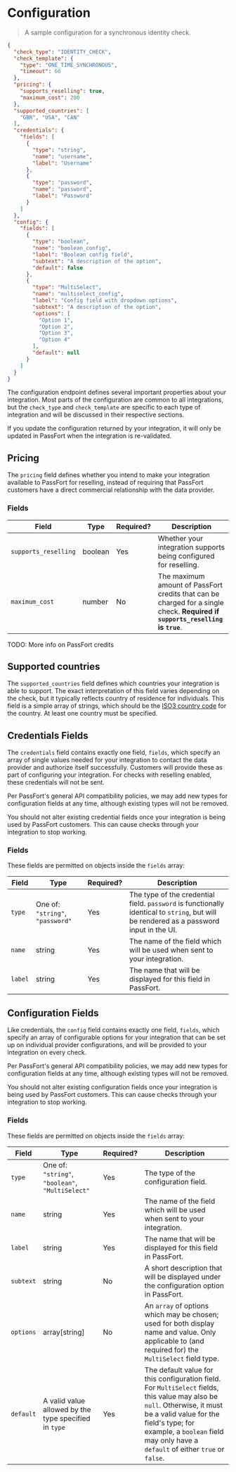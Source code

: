 # Configuration

>A sample configuration for a synchronous identity check.

```json
{
  "check_type": "IDENTITY_CHECK",
  "check_template": {
    "type": "ONE_TIME_SYNCHRONOUS",
    "timeout": 60
  },
  "pricing": {
    "supports_reselling": true,
    "maximum_cost": 200
  },
  "supported_countries": [
    "GBR", "USA", "CAN"
  ],
  "credentials": {
    "fields": [
      {
        "type": "string",
        "name": "username",
        "label": "Username"
      },
      {
        "type": "password",
        "name": "password",
        "label": "Password"
      }
    ]
  },
  "config": {
    "fields": [
      {
        "type": "boolean",
        "name": "boolean_config",
        "label": "Boolean config field",
        "subtext": "A description of the option",
        "default": false
      },
      {
        "type": "MultiSelect",
        "name": "multiselect_config",
        "label": "Config field with dropdown options",
        "subtext": "A description of the option",
        "options": [
          "Option 1",
          "Option 2",
          "Option 3",
          "Option 4"
        ],
        "default": null
      }
    ]
  }
}

```

The configuration endpoint defines several important properties about your
integration. Most parts of the configuration are common to all integrations,
but the `check_type` and `check_template` are specific to each type of
integration and will be discussed in their respective sections.

<aside>
  If you update the configuration returned by your integration, it will only
  be updated in PassFort when the integration is re-validated.
</aside>

## Pricing

The `pricing` field defines whether you intend to make your integration
available to PassFort for reselling, instead of requiring that PassFort
customers have a direct commercial relationship with the data provider.

### Fields

<table>
  <thead>
    <th>Field</th>
    <th>Type</th>
    <th>Required?</th>
    <th>Description</th>
  </thead>
  <tbody>
    <tr>
      <td><code>supports_reselling</code></td>
      <td>boolean</td>
      <td>Yes</td>
      <td>
        Whether your integration supports being configured for reselling.
      </td>
    </tr>
    <tr>
      <td><code>maximum_cost</code></td>
      <td>number</td>
      <td>No</td>
      <td>
        The maximum amount of PassFort credits that can be charged for a
        single check. <strong>Required if <code>supports_reselling</code> is
        <code>true</code></strong>.
      </td>
    </tr>
  </tbody>
</table>

<aside>
  TODO: More info on PassFort credits
</aside>

## Supported countries

The `supported_countries` field defines which countries your integration is
able to support. The exact interpretation of this field varies depending on
the check, but it typically reflects country of residence for individuals.
This field is a simple array of strings, which should be the [ISO3 country
code][wiki-iso3] for the country. At least one country must be specified.

## Credentials Fields

The `credentials` field contains exactly one field, `fields`, which specify
an array of single values needed for your integration to contact the data
provider and authorize itself successfully. Customers will provide these as
part of configuring your integration. For checks with reselling enabled,
these credentials will not be sent.

Per PassFort's general API compatibility policies, we may add new types for
configuration fields at any time, although existing types will not be removed.

<aside class="warning">
  You should not alter existing credential fields once your integration is
  being used by PassFort customers. This can cause checks through your
  integration to stop working.
</aside>

### Fields

These fields are permitted on objects inside the `fields` array:

<table>
  <thead>
    <th>Field</th>
    <th>Type</th>
    <th>Required?</th>
    <th>Description</th>
  </thead>
  <tbody>
    <tr>
      <td><code>type</code></td>
      <td>One of: <code>"string"</code>, <code>"password"</code></td>
      <td>Yes</td>
      <td>
        The type of the credential field. <code>password</code> is functionally identical
        to <code>string</code>, but will be rendered as a password input in the UI.
      </td>
    </tr>
    <tr>
      <td><code>name</code></td>
      <td>string</td>
      <td>Yes</td>
      <td>
        The name of the field which will be used when sent to your
        integration.
      </td>
    </tr>
    <tr>
      <td><code>label</code></td>
      <td>string</td>
      <td>Yes</td>
      <td>
        The name that will be displayed for this field in PassFort.
      </td>
    </tr>
  </tbody>
</table>

## Configuration Fields

Like credentials, the `config` field contains exactly one field, `fields`,
which specify an array of configurable options for your integration that can
be set up on individual provider configurations, and will be provided to your
integration on every check.

Per PassFort's general API compatibility policies, we may add new types for
configuration fields at any time, although existing types will not be removed.

<aside class="warning">
  You should not alter existing configuration fields once your integration is
  being used by PassFort customers. This can cause checks through your
  integration to stop working.
</aside>

### Fields

These fields are permitted on objects inside the `fields` array:

<table>
  <thead>
    <th>Field</th>
    <th>Type</th>
    <th>Required?</th>
    <th>Description</th>
  </thead>
  <tbody>
    <tr>
      <td><code>type</code></td>
      <td>One of: <code>"string"</code>, <code>"boolean"</code>, <code>"MultiSelect"</code></td>
      <td>Yes</td>
      <td>
        The type of the configuration field.
      </td>
    </tr>
    <tr>
      <td><code>name</code></td>
      <td>string</td>
      <td>Yes</td>
      <td>
        The name of the field which will be used when sent to your
        integration.
      </td>
    </tr>
    <tr>
      <td><code>label</code></td>
      <td>string</td>
      <td>Yes</td>
      <td>
        The name that will be displayed for this field in PassFort.
      </td>
    </tr>
    <tr>
      <td><code>subtext</code></td>
      <td>string</td>
      <td>No</td>
      <td>
        A short description that will be displayed under the configuration
        option in PassFort.
      </td>
    </tr>
    <tr>
      <td><code>options</code></td>
      <td>array[string]</td>
      <td>No</td>
      <td>
        An <code>array</code> of options which may be chosen; used for both
        display name and value. Only applicable to (and required for) the
        <code>MultiSelect</code> field type.
      </td>
    </tr>
    <tr>
      <td><code>default</code></td>
      <td>A valid value allowed by the type specified in <code>type</code></td>
      <td>Yes</td>
      <td>
        The default value for this configuration field. For
        <code>MultiSelect</code> fields, this value may also be
        <code>null</code>. Otherwise, it must be a valid value for the field's
        type; for example, a <code>boolean</code> field may only have a
        <code>default</code> of either <code>true</code> or <code>false</code>.
      </td>
    </tr>
  </tbody>
</table>

[wiki-iso3]: https://en.wikipedia.org/wiki/ISO_3166-1_alpha-3